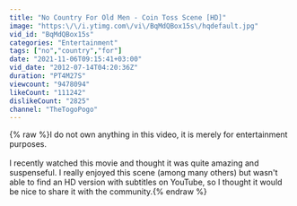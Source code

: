```yaml
---
title: "No Country For Old Men - Coin Toss Scene [HD]"
image: "https:\/\/i.ytimg.com\/vi\/BqMdQBox15s\/hqdefault.jpg"
vid_id: "BqMdQBox15s"
categories: "Entertainment"
tags: ["no","country","for"]
date: "2021-11-06T09:15:41+03:00"
vid_date: "2012-07-14T04:20:36Z"
duration: "PT4M27S"
viewcount: "9478094"
likeCount: "111242"
dislikeCount: "2825"
channel: "TheTogoPogo"
---
```

{% raw %}I do not own anything in this video, it is merely for entertainment purposes.<br /><br />I recently watched this movie and thought it was quite amazing and suspenseful.  I really enjoyed this scene (among many others) but wasn't able to find an HD version with subtitles on YouTube, so I thought it would be nice to share it with the community.{% endraw %}
